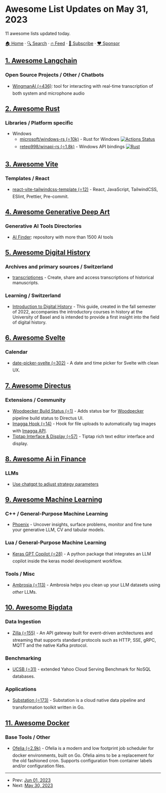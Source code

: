 # Awesome List Updates on May 31, 2023

11 awesome lists updated today.

[🏠 Home](/README.md) · [🔍 Search](https://www.trackawesomelist.com/search/) · [🔥 Feed](https://www.trackawesomelist.com/rss.xml) · [📮 Subscribe](https://trackawesomelist.us17.list-manage.com/subscribe?u=d2f0117aa829c83a63ec63c2f&id=36a103854c) · [❤️  Sponsor](https://github.com/sponsors/theowenyoung)



## [1. Awesome Langchain](/content/kyrolabs/awesome-langchain/README.md)

### Open Source Projects / Other / Chatbots

*   [WingmanAI (⭐436)](https://github.com/e-johnstonn/wingmanAI): tool for interacting with real-time transcription of both system and microphone audio

## [2. Awesome Rust](/content/rust-unofficial/awesome-rust/README.md)

### Libraries / Platform specific

*   Windows
    *   [microsoft/windows-rs (⭐10k)](https://github.com/microsoft/windows-rs) - Rust for Windows [![Actions Status](https://github.com/microsoft/windows-rs/workflows/CI/badge.svg)](https://github.com/microsoft/windows-rs/actions)
    *   [retep998/winapi-rs (⭐1.8k)](https://github.com/retep998/winapi-rs) - Windows API bindings [![Rust](https://github.com/retep998/winapi-rs/actions/workflows/rust.yml/badge.svg?branch=dev)](https://github.com/retep998/winapi-rs/actions/workflows/rust.yml)

## [3. Awesome Vite](/content/vitejs/awesome-vite/README.md)

### Templates / React

*   [react-vite-tailwindcss-template (⭐12)](https://github.com/quavedev/react-vite-tailwindcss-template) - React, JavaScript, TailwindCSS, ESlint, Prettier, Pre-commit.

## [4. Awesome Generative Deep Art](/content/filipecalegario/awesome-generative-deep-art/README.md)

### Generative AI Tools Directories

*   [AI Finder](https://ai-finder.net/): repository with more than 1500 AI tools

## [5. Awesome Digital History](/content/maehr/awesome-digital-history/README.md)

### Archives and primary sources / Switzerland

*   [transcriptiones](http://transcriptiones.ch) - Create, share and access transcriptions of historical manuscripts.

### Learning / Switzerland

*   [Introduction to Digital History](https://wissen-ist-acht.github.io/digitalhistory.intro/) - This guide, created in the fall semester of 2022, accompanies the introductory courses in history at the University of Basel and is intended to provide a first insight into the field of digital history.

## [6. Awesome Svelte](/content/TheComputerM/awesome-svelte/README.md)

### Calendar

*   [date-picker-svelte (⭐302)](https://github.com/probablykasper/date-picker-svelte) - A date and time picker for Svelte with clean UX.

## [7. Awesome Directus](/content/directus-community/awesome-directus/README.md)

### Extensions / Community

*   [Woodpecker Build Status (⭐1)](https://github.com/sguter90/directus-extension-woodpecker-build-status) - Adds status bar for [Woodpecker](https://woodpecker-ci.org/) pipeline build status to Directus UI.
*   [Imagga Hook (⭐14)](https://github.com/gbicou/directus-extension-imagga) - Hook for file uploads to automatically tag images with [Imagga API](https://imagga.com/).
*   [Tiptap Interface & Display (⭐57)](https://github.com/gbicou/directus-extension-tiptap) - Tiptap rich text editor interface and display.

## [8. Awesome Ai in Finance](/content/georgezouq/awesome-ai-in-finance/README.md)

### LLMs

*   [Use chatgpt to adjust strategy parameters](https://twitter.com/0xUnicorn/status/1663413848593031170)

## [9. Awesome Machine Learning](/content/josephmisiti/awesome-machine-learning/README.md)

### C++ / General-Purpose Machine Learning

*   [Phoenix](https://phoenix.arize.com) - Uncover insights, surface problems, monitor and fine tune your generative LLM, CV and tabular models.

### Lua / General-Purpose Machine Learning

*   [Keras GPT Copilot (⭐28)](https://github.com/fabprezja/keras-gpt-copilot) - A python package that integrates an LLM copilot inside the keras model development workflow.

### Tools / Misc

*   [Ambrosia (⭐113)](https://github.com/reactorsh/ambrosia) - Ambrosia helps you clean up your LLM datasets using *other* LLMs.

## [10. Awesome Bigdata](/content/newTendermint/awesome-bigdata/README.md)

### Data Ingestion

*   [Zilla (⭐155)](https://github.com/aklivity/zilla) - An API gateway built for event-driven architectures and streaming that supports standard protocols such as HTTP, SSE, gRPC, MQTT and the native Kafka protocol.

### Benchmarking

*   [UCSB (⭐31)](https://github.com/unum-cloud/ucsb) - extended Yahoo Cloud Serving Benchmark for NoSQL databases.

### Applications

*   [Substation (⭐173)](https://github.com/brexhq/substation) - Substation is a cloud native data pipeline and transformation toolkit written in Go.

## [11. Awesome Docker](/content/veggiemonk/awesome-docker/README.md)

### Base Tools / Other

*   [Ofelia (⭐2.9k)](https://github.com/mcuadros/ofelia/) - Ofelia is a modern and low footprint job scheduler for docker environments, built on Go. Ofelia aims to be a replacement for the old fashioned cron. Supports configuration from container labels and/or configuration files.

---

- Prev: [Jun 01, 2023](/content/2023/06/01/README.md)
- Next: [May 30, 2023](/content/2023/05/30/README.md)